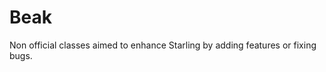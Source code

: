 Beak
=============

Non official classes aimed to enhance Starling by adding features or fixing bugs.
